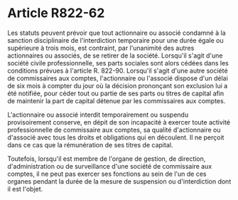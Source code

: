 # Article R822-62

<p>Les statuts peuvent prévoir que tout actionnaire ou associé condamné à la sanction disciplinaire de l'interdiction temporaire pour une durée égale ou supérieure à trois mois, est contraint, par l'unanimité des autres actionnaires ou associés, de se retirer de la société. Lorsqu'il s'agit d'une société civile professionnelle, ses parts sociales sont alors cédées dans les conditions prévues à l'article R. 822-90. Lorsqu'il s'agit d'une autre société de commissaires aux comptes, l'actionnaire ou l'associé dispose d'un délai de six mois à compter du jour où la décision prononçant son exclusion lui a été notifiée, pour céder tout ou partie de ses parts ou titres de capital afin de maintenir la part de capital détenue par les commissaires aux comptes. </p><p>L'actionnaire ou associé interdit temporairement ou suspendu provisoirement conserve, en dépit de son incapacité à exercer toute activité professionnelle de commissaire aux comptes, sa qualité d'actionnaire ou d'associé avec tous les droits et obligations qui en découlent. Il ne perçoit dans ce cas que la rémunération de ses titres de capital. </p><p>Toutefois, lorsqu'il est membre de l'organe de gestion, de direction, d'administration ou de surveillance d'une société de commissaire aux comptes, il ne peut pas exercer ses fonctions au sein de l'un de ces organes pendant la durée de la mesure de suspension ou d'interdiction dont il est l'objet.</p>